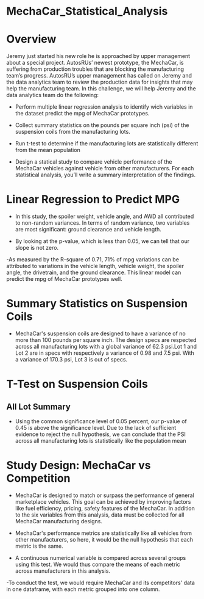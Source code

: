 # MechaCar_Statistical_Analysis

# Overview

Jeremy just started his new role he is approached by upper management about a special project. AutosRUs’ newest prototype, the MechaCar, is suffering from production troubles that are blocking the manufacturing team’s progress.  AutosRU’s upper management has called on Jeremy and the data analytics team to review the production data for insights that may help the manufacturing team.
In this challenge, we will help Jeremy and the data analytics team do the following:

-	Perform multiple linear regression analysis to identify wich variables in the dataset predict the mpg of MechaCar prototypes.
	
-	Collect summary statistics on the pounds per square inch (psi) of the suspension coils from the manufacturing lots.
	
-	Run t-test to determine if the manufacturing lots are statistically different from the mean population

-	Design a statical study to compare vehicle performance of the MechaCar vehicles against vehicle from other manufacturers. For each statistical analysis, you’ll write a summary interpretation of the findings.

# Linear Regression to Predict MPG

- In this study, the spoiler weight, vehicle angle, and AWD all contributed to non-random variances. In terms of random variance, two variables are most significant: ground clearance and vehicle length.

- By looking at the p-value, which is less than 0.05, we can tell that our slope is not zero.

-As measured by the R-square of 0.71, 71% of mpg variations can be attributed to variations in the vehicle length, vehicle weight, the spoiler angle, the drivetrain,   and the ground clearance. This linear model can predict the mpg of MechaCar prototypes well.

# Summary Statistics on Suspension Coils

- MechaCar's suspension coils are designed to have a variance of no more than 100 pounds per square inch. The design specs are respected across all manufacturing lots with a global variance of 62.3 psi.Lot 1 and Lot 2 are in specs with respectively a variance of 0.98 and 7.5 psi. With a variance of 170.3 psi, Lot 3 is out of specs.

# T-Test on Suspension Coils
 ## All Lot Summary
 
- Using the common significance level of 0.05 percent, our p-value of 0.45 is above the significance level. Due to the lack of sufficient evidence to reject the null hypothesis, we can conclude that the PSI across all manufacturing lots is statistically like the population mean
 
 
# Study Design: MechaCar vs Competition
-	MechaCar is designed to match or surpass the performance of general marketplace vehicles. This goal can be achieved by improving factors like fuel efficiency, pricing, safety features of the MechaCar. In addition to the six variables from this analysis, data must be collected for all MechaCar manufacturing designs.

- MechaCar's performance metrics are statistically like all vehicles from other manufacturers, so here, it would be the null hypothesis that each metric is the same.
-	A continuous numerical variable is compared across several groups using this test. We would thus compare the means of each metric across manufacturers in this analysis.

-To conduct the test, we would require MechaCar and its competitors' data in one dataframe, with each metric grouped into one column.
